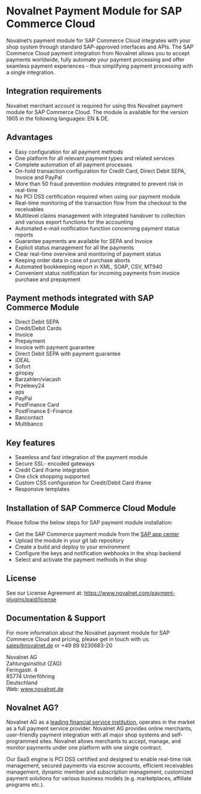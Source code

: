 # Novalnet Payment Module for SAP Commerce Cloud
Novalnet’s payment module for SAP Commerce Cloud integrates with your shop system through standard SAP-approved interfaces and APIs. The SAP Commerce Cloud payment integration from Novalnet allows you to accept payments worldwide, fully automate your payment processing and offer seamless payment experiences – thus simplifying payment processing with a single integration.

## Integration requirements 
Novalnet merchant account is required for using this Novalnet payment module for SAP Commerce Cloud. The module is available for the version 1905 in the following languages: EN & DE. 

## Advantages
-	Easy configuration for all payment methods
-	One platform for all relevant payment types and related services
-	Complete automation of all payment processes
-	On-hold transaction configuration for Credit Card, Direct Debit SEPA, Invoice and PayPal
-	More than 50 fraud prevention modules integrated to prevent risk in real-time
-	No PCI DSS certification required when using our payment module
-	Real-time monitoring of the transaction flow from the checkout to the receivables
-	Multilevel claims management with integrated handover to collection and various export functions for the accounting
-	Automated e-mail notification function concerning payment status reports
-	Guarantee payments are available for SEPA and Invoice
-	Explicit status management for all the payments
-	Clear real-time overview and monitoring of payment status
-	Keeping order data in case of purchase aborts
-	Automated bookkeeping report in XML, SOAP, CSV, MT940
-	Convenient status notification for incoming payments from invoice purchase and prepayment

## Payment methods integrated with SAP Commerce Module
-	Direct Debit SEPA
-	Credit/Debit Cards
-	Invoice
-	Prepayment
-	Invoice with payment guarantee
-	Direct Debit SEPA with payment guarantee
-	iDEAL
-	Sofort
-	giropay
-	Barzahlen/viacash
-	Przelewy24
-	eps
-	PayPal
-	PostFinance Card
-	PostFinance E-Finance
-	Bancontact
-	Multibanco

## Key features
*	Seamless and fast integration of the payment module
*	Secure SSL- encoded gateways
*	Credit Card iframe integration
*	One click shopping supported
*	Custom CSS configuration for Credit/Debit Card iframe
*	Responsive templates

## Installation of SAP Commerce Cloud Module
Please follow the below steps for SAP payment module installation:
*	Get the SAP Commerce payment module from the <a href= https://store.sap.com/en/product/display-0000059675_live_v1/Seamless%20Payments%20&%20Features%20for%20SAP%20Commerce> SAP app center </a>
*	Upload the module in your git lab repository
*	Create a build and deploy to your environment
*	Configure the keys and notification webhooks in the shop backend
* Select and activate the payment methods in the shop

## License
See our License Agreement at: https://www.novalnet.com/payment-plugins/paid/license

## Documentation & Support
For more information about the Novalnet payment module for SAP Commerce Cloud and pricing, please get in touch with us:  <a href="mailto:sales@novalnet.de"> sales@novalnet.de </a> or +49 89 9230683-20<br>

Novalnet AG<br>
Zahlungsinstitut (ZAG)<br>
Feringastr. 4<br>
85774 Unterföhring<br>
Deutschland<br>
Web: www.novalnet.de 

## Novalnet AG?
Novalnet AG as a <a href="https://www.novalnet.de/zahlungsinstitut"> leading financial service institution</a>, operates in the market as a full payment service provider. Novalnet AG provides online merchants, user-friendly payment integration with all major shop systems and self-programmed sites. Novalnet allows merchants to accept, manage, and monitor payments under one platform with one single contract.<br>

Our SaaS engine is PCI DSS certified and designed to enable real-time risk management, secured payments via escrow accounts, efficient receivables management, dynamic member and subscription management, customized payment solutions for various business models (e.g. marketplaces, affiliate programs etc.).
